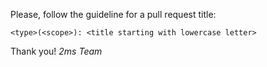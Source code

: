 Please, follow the guideline for a pull request title: 

`<type>(<scope>): <title starting with lowercase letter>`

Thank you!
*2ms Team*